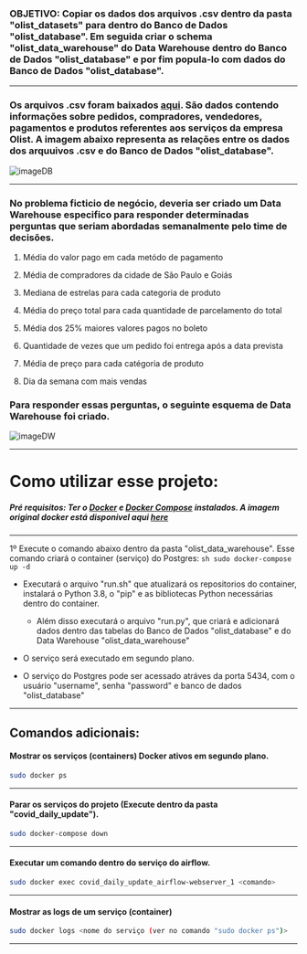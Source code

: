 ### OBJETIVO: Copiar os dados dos arquivos .csv dentro da pasta "olist_datasets" para dentro do Banco de Dados "olist_database". Em seguida criar o schema "olist_data_warehouse" do Data Warehouse dentro do Banco de Dados "olist_database" e por fim popula-lo com dados do Banco de Dados "olist_database".

---

### Os arquivos .csv foram baixados [aqui](https://www.kaggle.com/olistbr/brazilian-ecommerce). São dados contendo informações sobre pedidos, compradores, vendedores, pagamentos e produtos referentes aos serviços da empresa Olist. A imagem abaixo representa as relações entre os dados dos arquuivos .csv e do Banco de Dados "olist_database".

![imageDB](https://i.imgur.com/HRhd2Y0.png)

---
### No problema ficticio de negócio, deveria ser criado um Data Warehouse especifico para responder determinadas perguntas que seriam abordadas semanalmente pelo time de decisões.

1. Média do valor pago em cada metódo de pagamento

2. Média de compradores da cidade de São Paulo e Goiás

3. Mediana de estrelas para cada categoria de produto

4. Média do preço total para cada quantidade de parcelamento do total

5. Média dos 25% maiores valores pagos no boleto

6. Quantidade de vezes que um pedido foi entrega após a data prevista

7. Média de preço para cada catégoria de produto

8. Dia da semana com mais vendas

### Para responder essas perguntas, o seguinte esquema de Data Warehouse foi criado.

![imageDW](https://i.imgur.com/7BkaiJH.png)

---

# Como utilizar esse projeto:

##### Pré requisitos: Ter o [Docker](https://www.docker.com) e [Docker Compose](https://docs.docker.com/compose/install/#install-compose) instalados. A imagem original docker está disponivel aqui [here](https://airflow.apache.org/docs/apache-airflow/stable/docker-compose.yaml)

---
1º Execute o comando abaixo dentro da pasta "olist_data_warehouse". Esse comando criará o container (serviço) do Postgres:
    ```sh
    sudo docker-compose up -d
    ```
- Executará o arquivo "run.sh" que atualizará os repositorios do container, instalará o Python 3.8, o "pip" e as bibliotecas Python necessárias dentro do container.
  - Além disso executará o arquivo "run.py", que criará e adicionará dados dentro das tabelas do Banco de Dados "olist_database" e do Data Warehouse "olist_data_warehouse"
  
- O serviço será executado em segundo plano. 
- O serviço do Postgres pode ser acessado atráves da porta 5434, com o usuário "username", senha "password" e banco de dados "olist_database"

---

## Comandos adicionais:

#### Mostrar os serviços (containers) Docker ativos em segundo plano.
```sh
sudo docker ps
```

---
#### Parar os serviços do projeto (Execute dentro da pasta "covid_daily_update").
```sh
sudo docker-compose down
``` 
---
#### Executar um comando dentro do serviço do airflow.
```sh
sudo docker exec covid_daily_update_airflow-webserver_1 <comando>
```

---
#### Mostrar as logs de um serviço (container)
```sh
sudo docker logs <nome do serviço (ver no comando "sudo docker ps")>
```
---
